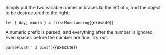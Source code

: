 Simply put the two variable names in braces to the left of `=`, and the object to be destructured to the right:

```let { day, month } = firstMoonLanding```{{execute}}

A numeric prefix is parsed, and everything after the number is ignored. Even spaces before the number are fine. Try out:

```parseFloat(' 3 pies')```{{execute}}


